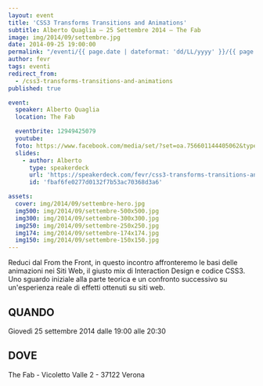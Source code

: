 ```yaml
---
layout: event
title: 'CSS3 Transforms Transitions and Animations'
subtitle: Alberto Quaglia – 25 Settembre 2014 – The Fab
image: img/2014/09/settembre.jpg
date: 2014-09-25 19:00:00
permalink: "/eventi/{{ page.date | dateformat: 'dd/LL/yyyy' }}/{{ page.fileSlug | slug }}/index.html"
author: fevr
tags: eventi
redirect_from:
  - /css3-transforms-transitions-and-animations
published: true

event:
  speaker: Alberto Quaglia
  location: The Fab

  eventbrite: 12949425079
  youtube:
  foto: https://www.facebook.com/media/set/?set=oa.756601144405062&type=1
  slides:
    - author: Alberto
      type: speakerdeck
      url: 'https://speakerdeck.com/fevr/css3-transforms-transitions-and-animations'
      id: 'fbaf6fe0277d0132f7b53ac70368d3a6'

assets:
  cover: img/2014/09/settembre-hero.jpg
  img500: img/2014/09/settembre-500x500.jpg
  img300: img/2014/09/settembre-300x300.jpg
  img250: img/2014/09/settembre-250x250.jpg
  img174: img/2014/09/settembre-174x174.jpg
  img150: img/2014/09/settembre-150x150.jpg
---
```


Reduci dal From the Front, in questo incontro affronteremo le basi delle animazioni nei Siti Web,
il giusto mix di Interaction Design e codice CSS3. Uno sguardo iniziale alla parte teorica e un
confronto successivo su un'esperienza reale di effetti ottenuti su siti web.

## QUANDO

Giovedì 25 settembre 2014 dalle 19:00 alle 20:30

## DOVE

The Fab - Vicoletto Valle 2 - 37122 Verona
